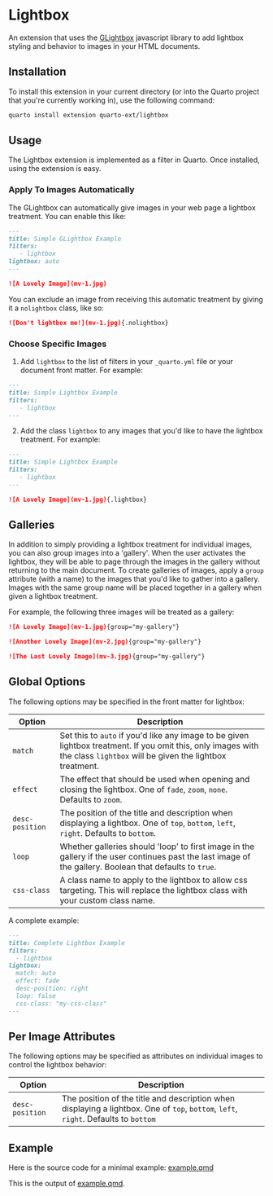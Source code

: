 # Lightbox

An extension that uses the [GLightbox](https://biati-digital.github.io/glightbox/) javascript library to add lightbox styling and behavior to images in your HTML documents.

## Installation

To install this extension in your current directory (or into the Quarto project that you're currently working in), use the following command:

``` bash
quarto install extension quarto-ext/lightbox
```

## Usage

The Lightbox extension is implemented as a filter in Quarto. Once installed, using the extension is easy.

### Apply To Images Automatically

The GLightbox can automatically give images in your web page a lightbox treatment. You can enable this like:

``` markdown
---
title: Simple GLightbox Example
filters:
   - lightbox
lightbox: auto
---

![A Lovely Image](mv-1.jpg)
```

You can exclude an image from receiving this automatic treatment by giving it a `nolightbox` class, like so:

``` markdown
![Don't lightbox me!](mv-1.jpg){.nolightbox}
```

### Choose Specific Images

1)  Add `lightbox` to the list of filters in your `_quarto.yml` file or your document front matter. For example:

``` markdown
---
title: Simple Lightbox Example
filters:
   - lightbox
---
```

2)  Add the class `lightbox` to any images that you'd like to have the lightbox treatment. For example:

``` markdown
---
title: Simple Lightbox Example
filters:
   - lightbox
---

![A Lovely Image](mv-1.jpg){.lightbox}
```

## Galleries

In addition to simply providing a lightbox treatment for individual images, you can also group images into a 'gallery'. When the user activates the lightbox, they will be able to page through the images in the gallery without returning to the main document. To create galleries of images, apply a `group` attribute (with a name) to the images that you'd like to gather into a gallery. Images with the same group name will be placed together in a gallery when given a lightbox treatment.

For example, the following three images will be treated as a gallery:

``` markdown
![A Lovely Image](mv-1.jpg){group="my-gallery"}

![Another Lovely Image](mv-2.jpg){group="my-gallery"}

![The Last Lovely Image](mv-3.jpg){group="my-gallery"}
```

## Global Options

The following options may be specified in the front matter for lightbox:

| Option          | Description                                                                                                                                                              |
|-----------------|--------------------------------------------------------------------------------------------------------------------------------------------------------------------------|
| `match`         | Set this to `auto` if you'd like any image to be given lightbox treatment. If you omit this, only images with the class `lightbox` will be given the lightbox treatment. |
| `effect`        | The effect that should be used when opening and closing the lightbox. One of `fade`, `zoom`, `none`. Defaults to `zoom`.                                                 |
| `desc-position` | The position of the title and description when displaying a lightbox. One of `top`, `bottom`, `left`, `right`. Defaults to `bottom`.                                     |
| `loop`          | Whether galleries should 'loop' to first image in the gallery if the user continues past the last image of the gallery. Boolean that defaults to `true`.                 |
| `css-class`     | A class name to apply to the lightbox to allow css targeting. This will replace the lightbox class with your custom class name.                                                                                                            |

A complete example:

``` markdown
---
title: Complete Lightbox Example
filters:
  - lightbox
lightbox:
  match: auto
  effect: fade
  desc-position: right
  loop: false
  css-class: "my-css-class"
---
```

## Per Image Attributes

The following options may be specified as attributes on individual images to control the lightbox behavior:

| Option          | Description                                                                                                                         |
|-----------------|-------------------------------------------------------------------------------------------------------------------------------------|
| `desc-position` | The position of the title and description when displaying a lightbox. One of `top`, `bottom`, `left`, `right`. Defaults to `bottom` |

## Example

Here is the source code for a minimal example: [example.qmd](https://github.com/quarto-ext/lightbox/blob/main/example.qmd)

This is the output of [example.qmd](https://quarto-ext.github.io/lightbox/).




